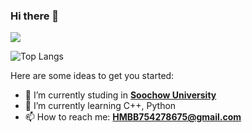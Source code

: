 ### Hi there 👋

![](https://github-readme-stats.vercel.app/api?username=Neon-Rainbow&show_icons=true&theme=radical)

![Top Langs](https://github-readme-stats.vercel.app/api/top-langs/?username=Neon-Rainbow&layout=compact&theme=tokyonight)

Here are some ideas to get you started:

- 🔭 I’m currently studing in [**Soochow University**](https://www.suda.edu.cn)
- 🌱 I’m currently learning C++, Python
- 📫 How to reach me: **HMBB754278675@gmail.com**

